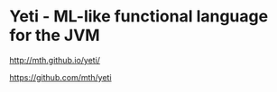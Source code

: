 # Yeti - ML-like functional language for the JVM

<http://mth.github.io/yeti/>

<https://github.com/mth/yeti>
